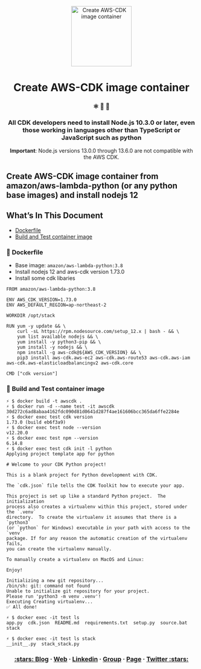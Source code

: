 <p align="center">
  <a href="https://dev.to/vumdao">
    <img alt="Create AWS-CDK image container" src="https://dev-to-uploads.s3.amazonaws.com/i/45ftdv41mae8bagj90wn.png" width="160" />
  </a>
</p>
<h1 align="center">
  Create AWS-CDK image container
</h1>

<h3 align="center">
  ⚛️ 📄 🚀
</h3>
<h3 align="center">
  All CDK developers need to install Node.js 10.3.0 or later, even those working in languages other than TypeScript or JavaScript such as python
</h3>
<p align="center">
  <b>Important</b>: Node.js versions 13.0.0 through 13.6.0 are not compatible with the AWS CDK.
</p>


## Create AWS-CDK image container from amazon/aws-lambda-python (or any python base images) and install nodejs 12

## What’s In This Document 
- [Dockerfile](#-Dockerfile)
- [Build and Test container image](#-Build-and-Test-container-image)


### 🚀 **Dockerfile**
- Base image: `amazon/aws-lambda-python:3.8`
- Install nodejs 12 and aws-cdk version 1.73.0
- Install some cdk libaries
```
FROM amazon/aws-lambda-python:3.8

ENV AWS_CDK_VERSION=1.73.0
ENV AWS_DEFAULT_REGION=ap-northeast-2

WORKDIR /opt/stack

RUN yum -y update && \
    curl -sL https://rpm.nodesource.com/setup_12.x | bash - && \
    yum list available nodejs && \
    yum install -y python3-pip && \
    yum install -y nodejs && \
    npm install -g aws-cdk@${AWS_CDK_VERSION} && \
    pip3 install aws-cdk.aws-ec2 aws-cdk.aws-route53 aws-cdk.aws-iam aws-cdk.aws-elasticloadbalancingv2 aws-cdk.core

CMD ["cdk version"]
```

### 🚀 **Build and Test container image**
```
⚡ $ docker build -t awscdk .
⚡ $ docker run -d --name test -it awscdk
30d272c6ad8abaa4162fdc090d81d0641d287f4ae161606bcc365da6ffe2284e
⚡ $ docker exec test cdk version
1.73.0 (build eb6f3a9)
⚡ $ docker exec test node --version
v12.20.0
⚡ $ docker exec test npm --version
6.14.8
⚡ $ docker exec test cdk init -l python
Applying project template app for python

# Welcome to your CDK Python project!

This is a blank project for Python development with CDK.

The `cdk.json` file tells the CDK Toolkit how to execute your app.

This project is set up like a standard Python project.  The initialization
process also creates a virtualenv within this project, stored under the `.venv`
directory.  To create the virtualenv it assumes that there is a `python3`
(or `python` for Windows) executable in your path with access to the `venv`
package. If for any reason the automatic creation of the virtualenv fails,
you can create the virtualenv manually.

To manually create a virtualenv on MacOS and Linux:

Enjoy!

Initializing a new git repository...
/bin/sh: git: command not found
Unable to initialize git repository for your project.
Please run 'python3 -m venv .venv'!
Executing Creating virtualenv...
✅ All done!

⚡ $ docker exec -it test ls
app.py  cdk.json  README.md  requirements.txt  setup.py  source.bat  stack

⚡ $ docker exec -it test ls stack
__init__.py  stack_stack.py
```

<h3 align="center">
  <a href="https://dev.to/vumdao">:stars: Blog</a>
  <span> · </span>
  <a href="https://vumdao.hashnode.dev/">Web</a>
  <span> · </span>
  <a href="https://www.linkedin.com/in/vu-dao-9280ab43/">Linkedin</a>
  <span> · </span>
  <a href="https://www.linkedin.com/groups/12488649/">Group</a>
  <span> · </span>
  <a href="https://www.facebook.com/CloudOpz-104917804863956">Page</a>
  <span> · </span>
  <a href="https://twitter.com/VuDao81124667">Twitter :stars:</a>
</h3>

